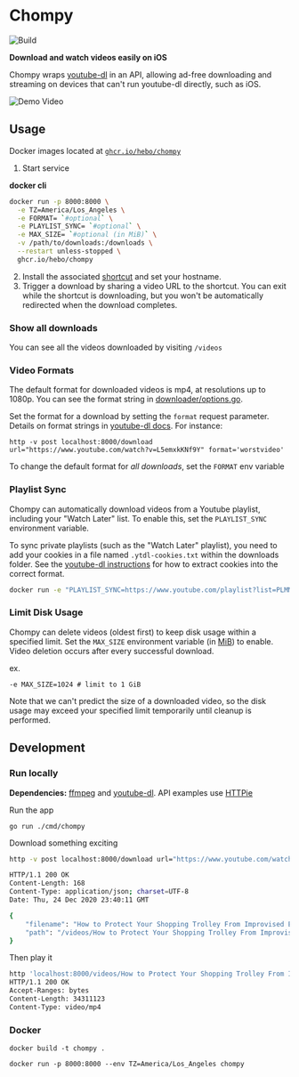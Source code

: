 # Chompy

![Build](https://github.com/hebo/chompy/workflows/gobuild/badge.svg)

**Download and watch videos easily on iOS**

Chompy wraps [youtube-dl](https://youtube-dl.org/) in an API, allowing ad-free downloading and streaming on devices that can't run youtube-dl directly, such as iOS.

![Demo Video](resources/chompy_demo.gif)

## Usage

Docker images located at [`ghcr.io/hebo/chompy`](https://github.com/Hebo/chompy/pkgs/container/chompy)

1. Start service

**docker cli**

```bash
docker run -p 8000:8000 \
  -e TZ=America/Los_Angeles \
  -e FORMAT= `#optional` \
  -e PLAYLIST_SYNC= `#optional` \
  -e MAX_SIZE= `#optional (in MiB)` \
  -v /path/to/downloads:/downloads \
  --restart unless-stopped \
  ghcr.io/hebo/chompy
```

2. Install the associated [shortcut](https://routinehub.co/shortcut/7875/) and set your hostname.
3. Trigger a download by sharing a video URL to the shortcut. You can exit while the shortcut is downloading, but you won't be automatically redirected when the download completes.

### Show all downloads

You can see all the videos downloaded by visiting `/videos`

### Video Formats

The default format for downloaded videos is mp4, at resolutions up to 1080p. You can see the format string in [downloader/options.go](downloader/options.go).

Set the format for a download by setting the `format` request parameter. Details on format strings in [youtube-dl docs](https://github.com/ytdl-org/youtube-dl/blob/master/README.md#format-selection). For instance:

```
http -v post localhost:8000/download url="https://www.youtube.com/watch?v=L5emxkKNf9Y" format='worstvideo'
```

To change the default format for _all downloads_, set the `FORMAT` env variable

### Playlist Sync

Chompy can automatically download videos from a Youtube playlist, including your "Watch Later" list. To enable this, set the `PLAYLIST_SYNC` environment variable.

To sync private playlists (such as the "Watch Later" playlist), you need to add your cookies in a file named `.ytdl-cookies.txt` within the downloads folder. See the [youtube-dl instructions](https://github.com/ytdl-org/youtube-dl/blob/master/README.md#how-do-i-pass-cookies-to-youtube-dl) for how to extract cookies into the correct format.

```bash
docker run -e "PLAYLIST_SYNC=https://www.youtube.com/playlist?list=PLMM9FcCPG72z8fGbr-R4mLXebKcV45tkR" chompy
```

### Limit Disk Usage

Chompy can delete videos (oldest first) to keep disk usage within a specified limit. Set the `MAX_SIZE` environment variable (in [MiB](https://en.wikipedia.org/wiki/Byte#Multiple-byte_units)) to enable. Video deletion occurs after every successful download.

ex.
```
-e MAX_SIZE=1024 # limit to 1 GiB
```

Note that we can't predict the size of a downloaded video, so the disk usage may exceed your specified limit temporarily until cleanup is performed.

## Development

### Run locally

**Dependencies:** [ffmpeg](https://ffmpeg.org/) and [youtube-dl](https://youtube-dl.org/). API examples use [HTTPie](https://httpie.io/)

Run the app
```
go run ./cmd/chompy
```

Download something exciting

```bash
http -v post localhost:8000/download url="https://www.youtube.com/watch?v=L5emxkKNf9Y"
```

```bash
HTTP/1.1 200 OK
Content-Length: 168
Content-Type: application/json; charset=UTF-8
Date: Thu, 24 Dec 2020 23:40:11 GMT

{
    "filename": "How to Protect Your Shopping Trolley From Improvised Explosives.mp4",
    "path": "/videos/How to Protect Your Shopping Trolley From Improvised Explosives.mp4"
}
```

Then play it

```bash
http 'localhost:8000/videos/How to Protect Your Shopping Trolley From Improvised Explosives.mp4'
HTTP/1.1 200 OK
Accept-Ranges: bytes
Content-Length: 34311123
Content-Type: video/mp4
```

### Docker

```
docker build -t chompy .

docker run -p 8000:8000 --env TZ=America/Los_Angeles chompy
```
